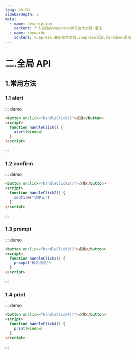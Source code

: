 ```yaml
---
lang: zh-CN
sidebarDepth: 2
meta:
  - name: description
    content: 个人总结的vuepress学习技术文档-语法
  - name: keywords
    content: vuepress,最新技术文档,vuepress语法,markdown语法
---
```


# 二.全局 API

## 1.常用方法

### 1.1 alert

::: demo

```html
<button onclick="handleClick()">点我</button>
<script>
  function handleClick() {
    alert(window)
  }
</script>
```

:::

### 1.2 confirm

::: demo

```html
<button onclick="handleClick2()">点我</button>
<script>
  function handleClick2() {
    confirm("请确认")
  }
</script>
```

:::

### 1.3 prompt

::: demo

```html
<button onclick="handleClick3()">点我</button>
<script>
  function handleClick3() {
    prompt("输入信息")
  }
</script>
```

:::

### 1.4 print

::: demo

```html
<button onclick="handleClick4()">点我</button>
<script>
  function handleClick4() {
    print(window)
  }
</script>
```

:::
